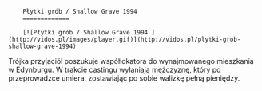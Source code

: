 
        Płytki grób / Shallow Grave 1994 
        =============
        
        [![Płytki grób / Shallow Grave 1994 ](http://vidos.pl/images/player.gif)](http://vidos.pl/plytki-grob-shallow-grave-1994)
        
        
 Trójka przyjaciół poszukuje współlokatora do wynajmowanego mieszkania w Edynburgu. W trakcie castingu wyłaniają mężczyznę, który po przeprowadzce umiera, zostawiając po sobie walizkę pełną pieniędzy.
    